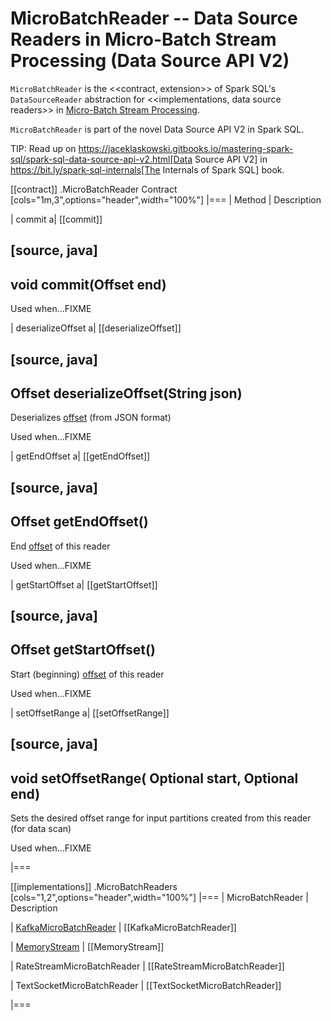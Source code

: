 # MicroBatchReader -- Data Source Readers in Micro-Batch Stream Processing (Data Source API V2)

`MicroBatchReader` is the <<contract, extension>> of Spark SQL's `DataSourceReader` abstraction for <<implementations, data source readers>> in [Micro-Batch Stream Processing](micro-batch-stream-processing.md).

`MicroBatchReader` is part of the novel Data Source API V2 in Spark SQL.

TIP: Read up on https://jaceklaskowski.gitbooks.io/mastering-spark-sql/spark-sql-data-source-api-v2.html[Data Source API V2] in https://bit.ly/spark-sql-internals[The Internals of Spark SQL] book.

[[contract]]
.MicroBatchReader Contract
[cols="1m,3",options="header",width="100%"]
|===
| Method
| Description

| commit
a| [[commit]]

[source, java]
----
void commit(Offset end)
----

Used when...FIXME

| deserializeOffset
a| [[deserializeOffset]]

[source, java]
----
Offset deserializeOffset(String json)
----

Deserializes [offset](Offset.md) (from JSON format)

Used when...FIXME

| getEndOffset
a| [[getEndOffset]]

[source, java]
----
Offset getEndOffset()
----

End [offset](Offset.md) of this reader

Used when...FIXME

| getStartOffset
a| [[getStartOffset]]

[source, java]
----
Offset getStartOffset()
----

Start (beginning) [offset](Offset.md) of this reader

Used when...FIXME

| setOffsetRange
a| [[setOffsetRange]]

[source, java]
----
void setOffsetRange(
  Optional<Offset> start,
  Optional<Offset> end)
----

Sets the desired offset range for input partitions created from this reader (for data scan)

Used when...FIXME

|===

[[implementations]]
.MicroBatchReaders
[cols="1,2",options="header",width="100%"]
|===
| MicroBatchReader
| Description

| [KafkaMicroBatchReader](datasources/kafka/KafkaMicroBatchReader.md)
| [[KafkaMicroBatchReader]]

| [MemoryStream](spark-sql-streaming-MemoryStream.md)
| [[MemoryStream]]

| RateStreamMicroBatchReader
| [[RateStreamMicroBatchReader]]

| TextSocketMicroBatchReader
| [[TextSocketMicroBatchReader]]

|===
